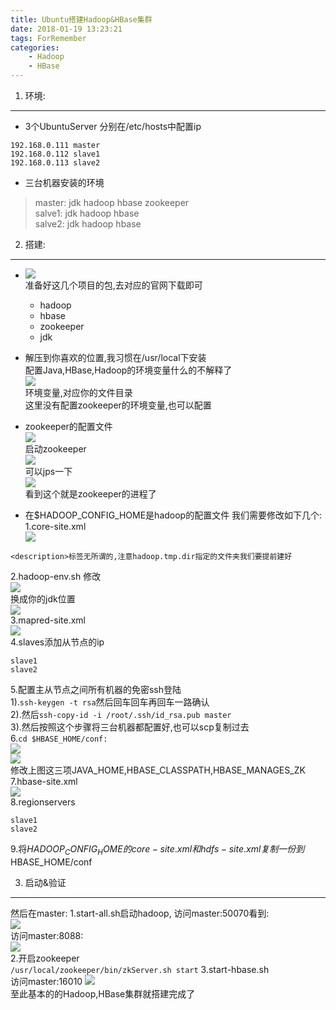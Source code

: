 ```yaml
---
title: Ubuntu搭建Hadoop&HBase集群
date: 2018-01-19 13:23:21
tags: ForRemember
categories:
    - Hadoop
    - HBase
---
```


1. 环境:
---
* 3个UbuntuServer 分别在/etc/hosts中配置ip
```
192.168.0.111 master
192.168.0.112 slave1
192.168.0.113 slave2
```
* 三台机器安装的环境
>master: jdk hadoop  hbase zookeeper  
salve1: jdk hadoop  hbase  
salve2: jdk hadoop  hbase  


2. 搭建:
---  
- ![](2.png)  
准备好这几个项目的包,去对应的官网下载即可  
    - hadoop  
    - hbase  
    - zookeeper  
    - jdk  
- 解压到你喜欢的位置,我习惯在/usr/local下安装  
配置Java,HBase,Hadoop的环境变量什么的不解释了  
![](3.png)  
环境变量,对应你的文件目录  
这里没有配置zookeeper的环境变量,也可以配置  
- zookeeper的配置文件  
![](4.png)  
启动zookeeper  
![](5.png)  
可以jps一下  
![](6.png)  
看到这个就是zookeeper的进程了

- 在$HADOOP_CONFIG_HOME是hadoop的配置文件
我们需要修改如下几个:  
1.core-site.xml  
![](7.png)  
```
<description>标签无所谓的,注意hadoop.tmp.dir指定的文件夹我们要提前建好
```
2.hadoop-env.sh
修改  
![](8.png)  
换成你的jdk位置  
![](9.png)  
3.mapred-site.xml  
![](10.png)  
4.slaves添加从节点的ip
```
slave1
slave2
```  
5.配置主从节点之间所有机器的免密ssh登陆  
    1).`ssh-keygen -t rsa`然后回车回车再回车一路确认  
    2).然后`ssh-copy-id -i /root/.ssh/id_rsa.pub master`  
    3).然后按照这个步骤将三台机器都配置好,也可以scp复制过去  
6.`cd $HBASE_HOME/conf:`  
![](12.png)    
![](13.png)  
修改上图这三项JAVA_HOME,HBASE_CLASSPATH,HBASE_MANAGES_ZK  
7.hbase-site.xml  
![](14.png)  
8.regionservers  
```
slave1
slave2
```  
9.将$HADOOP_CONFIG_HOME的core-site.xml和hdfs-site.xml复制一份到$HBASE_HOME/conf


3. 启动&验证
---
然后在master:
1.start-all.sh启动hadoop,
访问master:50070看到:  
![](16.png)  
访问master:8088:  
![](17.png)  
2.开启zookeeper  
`/usr/local/zookeeper/bin/zkServer.sh start`
3.start-hbase.sh  
访问master:16010
![](19.png)  
至此基本的的Hadoop,HBase集群就搭建完成了

